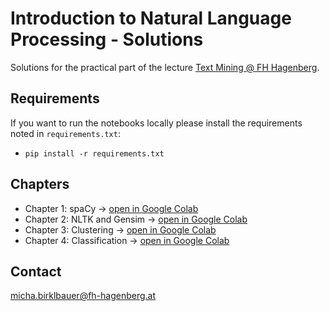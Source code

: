 # Introduction to Natural Language Processing - Solutions

Solutions for the practical part of the lecture [Text Mining @ FH Hagenberg](https://github.com/michabirklbauer/hgb_dse_text_mining).

## Requirements

If you want to run the notebooks locally please install the requirements noted in `requirements.txt`:
- `pip install -r requirements.txt`

## Chapters

- Chapter 1: spaCy -> [open in Google Colab](https://colab.research.google.com/github/michabirklbauer/hgb_dse_text_mining_solutions/blob/master/spaCy.ipynb)
- Chapter 2: NLTK and Gensim -> [open in Google Colab](https://colab.research.google.com/github/michabirklbauer/hgb_dse_text_mining_solutions/blob/master/NLTK_Gensim.ipynb)
- Chapter 3: Clustering -> [open in Google Colab](https://colab.research.google.com/github/michabirklbauer/hgb_dse_text_mining_solutions/blob/master/Features_Clustering.ipynb)
- Chapter 4: Classification -> [open in Google Colab](https://colab.research.google.com/github/michabirklbauer/hgb_dse_text_mining_solutions/blob/master/Classification.ipynb)

## Contact

[micha.birklbauer@fh-hagenberg.at](mailto:micha.birklbauer@fh-hagenberg.at)
